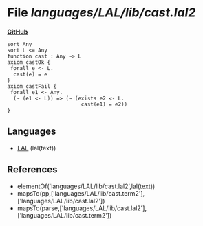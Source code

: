 # File _languages/LAL/lib/cast.lal2_
**[GitHub](https://github.com/softlang/yas/blob/master/languages/LAL/lib/cast.lal2)**
```
sort Any
sort L <= Any
function cast : Any ~> L
axiom castOk {
 forall e <- L.
  cast(e) = e
}
axiom castFail {
 forall e1 <- Any.
  (~ (e1 <- L)) => (~ (exists e2 <- L.
                        cast(e1) = e2))
}
```

## Languages
* [LAL](../languages/LAL.md) (lal(text))

## References
* elementOf('languages/LAL/lib/cast.lal2',lal(text))
* mapsTo(pp,['languages/LAL/lib/cast.term2'],['languages/LAL/lib/cast.lal2'])
* mapsTo(parse,['languages/LAL/lib/cast.lal2'],['languages/LAL/lib/cast.term2'])
